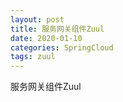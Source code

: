 ```yaml
---
layout: post
title: 服务网关组件Zuul
date: 2020-01-10
categories: SpringCloud
tags: zuul
---
```

服务网关组件Zuul
